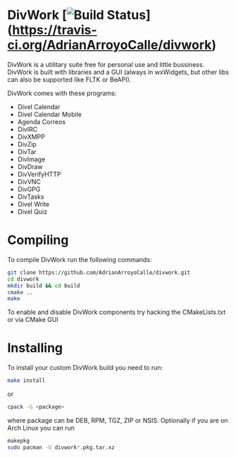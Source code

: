 DivWork [![Build Status](https://travis-ci.org/AdrianArroyoCalle/divwork.png)] (https://travis-ci.org/AdrianArroyoCalle/divwork)
=======

DivWork is a utilitary suite free for personal use and little bussiness. DivWork is built with libraries and a GUI (always in wxWidgets, but other libs can also be supported like FLTK or BeAPI).

DivWork comes with these programs:

* Divel Calendar
* Divel Calendar Mobile
* Agenda Correos
* DivIRC
* DivXMPP
* DivZip
* DivTar
* DivImage
* DivDraw
* DivVerifyHTTP
* DivVNC
* DivGPG
* DivTasks
* Divel Write
* Divel Quiz

Compiling
=========

To compile DivWork run the following commands:

``` sh
git clone https://github.com/AdrianArroyoCalle/divwork.git
cd divwork
mkdir build && cd build
cmake ..
make
```

To enable and disable DivWork components try hacking the CMakeLists.txt or via CMake GUI

Installing
========

To install your custom DivWork build you need to run:

``` sh
make install
```

or 

``` sh
cpack -G <package>
```

where package can be DEB, RPM, TGZ, ZIP or NSIS. Optionally if you are on Arch Linux you can run 

``` sh
makepkg
sudo pacman -U divwork*.pkg.tar.xz
```

